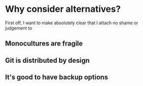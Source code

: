 # Why consider alternatives?

First off, I want to make absolutely clear that I attach no shame or judgement to 

## Monocultures are fragile

## Git is distributed by design

## It's good to have backup options
